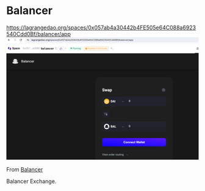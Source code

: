 # Balancer

https://lagrangedao.org/spaces/0x057ab4a30442b4FE505e64C088a6923540Cdd0Bf/balancer/app
![img.png](img.png)


From [Balancer](https://github.com/balancer-labs/balancer-frontend)

Balancer Exchange.
